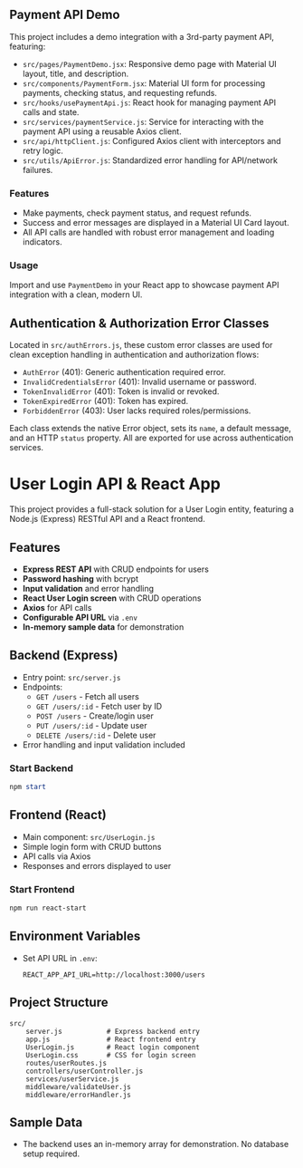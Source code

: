 ## Payment API Demo

This project includes a demo integration with a 3rd-party payment API, featuring:

- `src/pages/PaymentDemo.jsx`: Responsive demo page with Material UI layout, title, and description.
- `src/components/PaymentForm.jsx`: Material UI form for processing payments, checking status, and requesting refunds.
- `src/hooks/usePaymentApi.js`: React hook for managing payment API calls and state.
- `src/services/paymentService.js`: Service for interacting with the payment API using a reusable Axios client.
- `src/api/httpClient.js`: Configured Axios client with interceptors and retry logic.
- `src/utils/ApiError.js`: Standardized error handling for API/network failures.

### Features

- Make payments, check payment status, and request refunds.
- Success and error messages are displayed in a Material UI Card layout.
- All API calls are handled with robust error management and loading indicators.

### Usage

Import and use `PaymentDemo` in your React app to showcase payment API integration with a clean, modern UI.

## Authentication & Authorization Error Classes

Located in `src/authErrors.js`, these custom error classes are used for clean exception handling in authentication and authorization flows:

- `AuthError` (401): Generic authentication required error.
- `InvalidCredentialsError` (401): Invalid username or password.
- `TokenInvalidError` (401): Token is invalid or revoked.
- `TokenExpiredError` (401): Token has expired.
- `ForbiddenError` (403): User lacks required roles/permissions.

Each class extends the native Error object, sets its `name`, a default message, and an HTTP `status` property. All are exported for use across authentication services.

# User Login API & React App

This project provides a full-stack solution for a User Login entity, featuring a Node.js (Express) RESTful API and a React frontend.

## Features

- **Express REST API** with CRUD endpoints for users
- **Password hashing** with bcrypt
- **Input validation** and error handling
- **React User Login screen** with CRUD operations
- **Axios** for API calls
- **Configurable API URL** via `.env`
- **In-memory sample data** for demonstration

## Backend (Express)

- Entry point: `src/server.js`
- Endpoints:
  - `GET /users` - Fetch all users
  - `GET /users/:id` - Fetch user by ID
  - `POST /users` - Create/login user
  - `PUT /users/:id` - Update user
  - `DELETE /users/:id` - Delete user
- Error handling and input validation included

### Start Backend

```powershell
npm start
```

## Frontend (React)

- Main component: `src/UserLogin.js`
- Simple login form with CRUD buttons
- API calls via Axios
- Responses and errors displayed to user

### Start Frontend

```powershell
npm run react-start
```

## Environment Variables

- Set API URL in `.env`:
  ```env
  REACT_APP_API_URL=http://localhost:3000/users
  ```

## Project Structure

```
src/
	server.js           # Express backend entry
	app.js              # React frontend entry
	UserLogin.js        # React login component
	UserLogin.css       # CSS for login screen
	routes/userRoutes.js
	controllers/userController.js
	services/userService.js
	middleware/validateUser.js
	middleware/errorHandler.js
```

## Sample Data

- The backend uses an in-memory array for demonstration. No database setup required.


